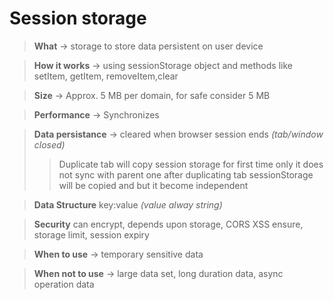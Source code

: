 # Session storage

> **What** -> storage to store data persistent on user device

> **How it works** -> using sessionStorage object and methods like setItem, getItem, removeItem,clear

> **Size** -> Approx. 5 MB per domain, for safe consider 5 MB

> **Performance** -> Synchronizes

> **Data persistance** -> cleared when browser session ends _(tab/window closed)_
>
> > Duplicate tab will copy session storage for first time only
> > it does not sync with parent one after duplicating tab sessionStorage will be copied and but it become independent

> **Data Structure** key:value _(value alway string)_

> **Security** can encrypt, depends upon storage, CORS XSS ensure, storage limit, session expiry

> **When to use** -> temporary sensitive data

> **When not to use** -> large data set, long duration data, async operation data